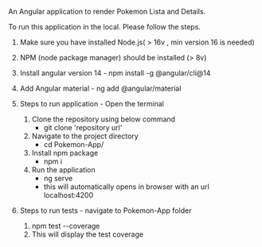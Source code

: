 An Angular application to render Pokemon Lista and Details.

To run this application in the local. Please follow the steps.

1. Make sure you have installed Node.js( > 16v , min version 16 is needed)
2. NPM (node package manager) should be installed (> 8v)
3. Install angular version 14 - npm install -g @angular/cli@14
4. Add Angular material - ng add @angular/material

3. Steps to run application - Open the terminal 
    1. Clone the repository using below command
        *  git clone 'repository url'
    2. Navigate to the project directory
        * cd Pokemon-App/
    3. Install npm package
        * npm i
    4. Run the application
        * ng serve
        * this will automatically opens in browser with an url localhost:4200

4. Steps to run tests - navigate to Pokemon-App folder
    1. npm test --coverage
    2. This will display the test coverage
        
